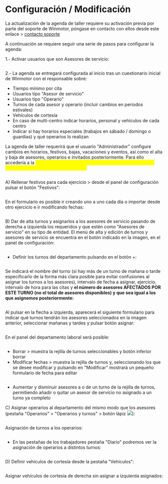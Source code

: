 # Configuración / Modificación

La actualización de la agenda de taller requiere su activación previa por parte del soporte de Winmotor, póngase en contacto con ellos desde este enlace > [contacto soporte](mailto:soporte@winmotor.net)

A continuación se requiere seguir una serie de pasos para configurar la agenda:

1.- Activar usuarios que son Asesores de servicio:

<figure><img src="../../../../.gitbook/assets/imagen (15) (3).png" alt=""><figcaption></figcaption></figure>

2.- La agenda se entregará configurada al inicio tras un cuestionario inicial de Winmotor con el responsable sobre:

* Tiempo mínimo por cita
* Usuarios tipo "Asesor de servicio"
* Usuarios tipo "Operario"
* Turnos de cada asesor y operario (incluir cambios en periodos estivales)
* Vehículos de cortesía
* En caso de multi-centro indicar horarios, personal y vehículos de cada centro
* Indicar si hay horarios especiales (trabajos en sábado / domingo o guardias) y qué operarios lo realizan

La agenda de taller requerirá que el usuario "Administrador" configure cambios en horarios, festivos, bajas, vacaciones y eventos, así como el alta y baja de asesores, operarios e invitados posteriormente. Para ello accedería a la <mark style="color:yellow;">configuración de la agenda de citas desde Automoción > Taller > Agenda Taller > Configuración:</mark>

<figure><img src="../../../../.gitbook/assets/imagen (23).png" alt=""><figcaption></figcaption></figure>

A) Rellenar festivos para cada ejercicio > desde el panel de configuración pulsar el botón "Festivos":

<figure><img src="../../../../.gitbook/assets/imagen (21).png" alt=""><figcaption></figcaption></figure>

En el formulario es posible ir creando uno a uno cada día o importar desde otro ejercicio e ir modificando fechas:

<figure><img src="../../../../.gitbook/assets/imagen (10) (1).png" alt=""><figcaption></figcaption></figure>

B) Dar de alta turnos y asignarlos a los asesores de servicio pasando de derecha a izquierda los requeridos y que estén como "Asesores de servicio" en su tipo de entidad. El menú de alta y edición de turnos y asesores de servicio se encuentra en el botón indicado en la imagen, en el panel de configuración:

<figure><img src="../../../../.gitbook/assets/imagen (30).png" alt=""><figcaption></figcaption></figure>

* Definir los turnos del departamento pulsando en el botón +:

<figure><img src="../../../../.gitbook/assets/imagen (28).png" alt=""><figcaption></figcaption></figure>

Se indicará el nombre del turno (si hay más de un turno de mañana o tarde especificarlo de la forma más clara posible para evitar confusiones al asignar los turnos a los asesores), intervalo de fecha a asignar, ejercicio, intervalo de hora para las citas y **el número de asesores AFECTADOS POR ESTE TURNO (no el total de asesores disponibles) y que sea igual a los que asignemos posteriormente:**

<figure><img src="../../../../.gitbook/assets/imagen (25).png" alt=""><figcaption></figcaption></figure>

Al pulsar en la flecha a izquierda, aparecerá el siguiente formulario para indicar qué turnos tendrán los asesores seleccionados en la imagen anterior, seleccionar mañanas y tardes y pulsar botón asignar:

<figure><img src="../../../../.gitbook/assets/imagen (13) (2).png" alt=""><figcaption></figcaption></figure>

En el panel del departamento laboral será posible:

<figure><img src="../../../../.gitbook/assets/imagen (7) (4) (2).png" alt=""><figcaption></figcaption></figure>

* Borrar > muestra la rejilla de turnos seleccionables y botón inferior borrar
* Modificar fechas > muestra la rejilla de turnos y, seleccionando los que se desee modificar y pulsando en "Modificar" mostrará un pequeño formulario de fecha para editar

<figure><img src="../../../../.gitbook/assets/imagen (1) (2) (1).png" alt=""><figcaption></figcaption></figure>

* Aumentar y disminuir asesores a o de un turno de la rejilla de turnos, permitiendo añadir o quitar un asesor de servicio no asignado a un turno ya completo

C) Asignar operarios al departamento del mismo modo que los asesores (pestaña "Operarios" > "Operarios y turnos" > botón lápiz ![](<../../../../.gitbook/assets/imagen (31).png>)):

<figure><img src="../../../../.gitbook/assets/imagen (20).png" alt=""><figcaption></figcaption></figure>

Asignación de turnos a los operarios:

<figure><img src="../../../../.gitbook/assets/imagen (3) (1) (1) (3).png" alt=""><figcaption></figcaption></figure>

* En las pestañas de los trabajadores pestaña "Diario" podremos ver la asignación de operarios a distintos turnos:

<figure><img src="../../../../.gitbook/assets/imagen (12) (2).png" alt=""><figcaption></figcaption></figure>

D) Definir vehículos de cortesía desde la pestaña "Vehículos":

<figure><img src="../../../../.gitbook/assets/imagen (27).png" alt=""><figcaption></figcaption></figure>

Asignar vehículos de cortesía de derecha sin asignar a izquierda asignados:

<figure><img src="../../../../.gitbook/assets/imagen (1) (1) (7).png" alt=""><figcaption></figcaption></figure>

